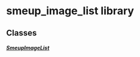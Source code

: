 


# smeup_image_list library











## Classes

##### [SmeupImageList](../smeup_widgets_smeup_image_list/SmeupImageList-class.md)



 
















